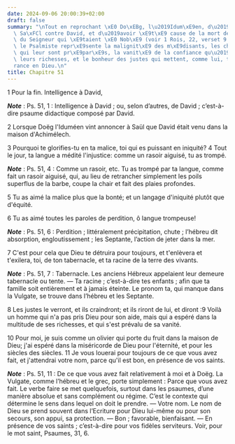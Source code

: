 ```yaml
---
date: 2024-09-06 20:00:39+02:00
draft: false
summary: "\nTout en reprochant \xE0 Do\xEBg, l\u2019Idum\xE9en, d\u2019avoir irrit\xE9\
  \ Sa\xFCl contre David, et d\u2019avoir \xE9t\xE9 cause de la mort des pr\xEAtres\
  \ du Seigneur qui \xE9taient \xE0 Nob\xE9 (voir 1 Rois, 22, verset 9 et suivants),\
  \ le Psalmiste repr\xE9sente la malignit\xE9 des m\xE9disants, les ch\xE2timents\
  \ qui leur sont pr\xE9par\xE9s, la vanit\xE9 de la confiance qu\u2019ils ont en\
  \ leurs richesses, et le bonheur des justes qui mettent, comme lui, toute leur esp\xE9\
  rance en Dieu.\n"
title: Chapitre 51
---
```





1 Pour la fin. Intelligence à David,

***Note*** :  Ps. 51, 1 : Intelligence à David ; ou, selon d’autres, de David ; c’est-à-dire psaume didactique composé par David.

2 Lorsque Doëg l'Iduméen vint annoncer à Saül que David était venu dans la maison d'Achimélech.


3 Pourquoi te glorifies-tu en ta malice, toi qui es puissant en iniquité? 4 Tout le jour, ta langue a médité l'injustice: comme un rasoir aiguisé, tu as trompé.

***Note*** :  Ps. 51, 4 : Comme un rasoir, etc. Tu as trompé par ta langue, comme fait un rasoir aiguisé, qui, au lieu de retrancher simplement les poils superflus de la barbe, coupe la chair et fait des plaies profondes.

5 Tu as aimé la malice plus que la bonté; et un langage d'iniquité plutôt que d'équité.


6 Tu as aimé toutes les paroles de perdition, ô langue trompeuse!

***Note*** :  Ps. 51, 6 : Perdition ; littéralement précipitation, chute ; l’hébreu dit absorption, engloutissement ; les Septante, l’action de jeter dans la mer.

7 C'est pour cela que Dieu te détruira pour toujours, et t'enlèvera et t'exilera, toi, de ton tabernacle, et ta racine de la terre des vivants.

***Note*** :  Ps. 51, 7 : Tabernacle. Les anciens Hébreux appelaient leur demeure tabernacle ou tente. ― Ta racine ; c’est-à-dire tes enfants ; afin que ta famille soit entièrement et à jamais éteinte. Le pronom ta, qui manque dans la Vulgate, se trouve dans l’hébreu et les Septante.


8 Les justes le verront, et ils craindront; et ils riront de lui, et diront :9 Voilà un homme qui n'a pas pris Dieu pour son aide, mais qui a espéré dans la multitude de ses richesses, et qui s'est prévalu de sa vanité.


10 Pour moi, je suis comme un olivier qui porte du fruit dans la maison de Dieu; j'ai espéré dans la miséricorde de Dieu pour l'éternité, et pour les siècles des siècles. 11 Je vous louerai pour toujours de ce que vous avez fait, et j'attendrai votre nom, parce qu'il est bon, en présence de vos saints.

***Note*** :  Ps. 51, 11 : De ce que vous avez fait relativement à moi et à Doëg. La Vulgate, comme l’hébreu et le grec, porte simplement : Parce que vous avez fait. Le verbe faire se met quelquefois, surtout dans les psaumes, d’une manière absolue et sans complément ou régime. C’est le contexte qui détermine le sens dans lequel on doit le prendre. ― Votre nom. Le nom de Dieu se prend souvent dans l’Ecriture pour Dieu lui-même ou pour son secours, son appui, sa protection. ― Bon ; favorable, bienfaisant. ― En présence de vos saints ; c’est-à-dire pour vos fidèles serviteurs. Voir, pour le mot saint, Psaumes, 31, 6.

